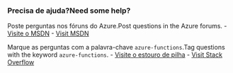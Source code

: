 ### <a name="need-some-help"></a><span data-ttu-id="83663-101">Precisa de ajuda?</span><span class="sxs-lookup"><span data-stu-id="83663-101">Need some help?</span></span>
<span data-ttu-id="83663-102">Poste perguntas nos fóruns do Azure.</span><span class="sxs-lookup"><span data-stu-id="83663-102">Post questions in the Azure forums.</span></span><span data-ttu-id="83663-103"> - [Visite o MSDN](http://go.microsoft.com/fwlink/?LinkId=780719)</span><span class="sxs-lookup"><span data-stu-id="83663-103"> - [Visit MSDN](http://go.microsoft.com/fwlink/?LinkId=780719)</span></span>

<span data-ttu-id="83663-104">Marque as perguntas com a palavra-chave `azure-functions`.</span><span class="sxs-lookup"><span data-stu-id="83663-104">Tag questions with the keyword `azure-functions`.</span></span><span data-ttu-id="83663-105"> - [Visite o estouro de pilha](http://stackoverflow.com/questions/tagged/azure-functions)</span><span class="sxs-lookup"><span data-stu-id="83663-105"> - [Visit Stack Overflow](http://stackoverflow.com/questions/tagged/azure-functions)</span></span>

